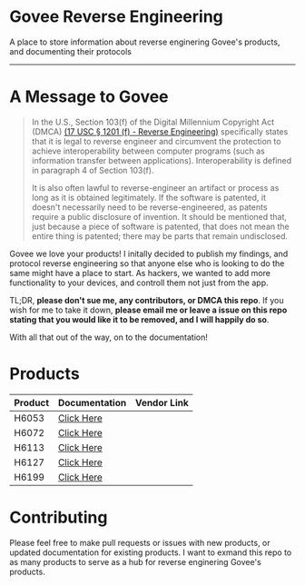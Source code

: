 # Govee Reverse Engineering
A place to store information about reverse enginering Govee's products, and documenting their protocols

------
# A Message to Govee

>In the U.S., Section 103(f) of the Digital Millennium Copyright Act (DMCA) [(17 USC § 1201 (f) - Reverse Engineering)](https://www.law.cornell.edu/uscode/text/17/1201) specifically states that it is legal to reverse engineer and circumvent the protection to achieve interoperability between computer programs (such as information transfer between applications). Interoperability is defined in paragraph 4 of Section 103(f).
>
>It is also often lawful to reverse-engineer an artifact or process as long as it is obtained legitimately. If the software is patented, it doesn't necessarily need to be reverse-engineered, as patents require a public disclosure of invention. It should be mentioned that, just because a piece of software is patented, that does not mean the entire thing is patented; there may be parts that remain undisclosed.


Govee we love your products! I initally decided to publish my findings, and protocol reverse engineering so that anyone else who is looking to do the same might have a place to start. As hackers, we wanted to add more functionality to your devices, and controll them not just from the app.

TL;DR, __please don't sue me, any contributors, or DMCA this repo__. If you wish for me to take it down, __please email me or leave a issue on this repo stating that you would like it to be removed, and I will happily do so__.

With all that out of the way, on to the documentation!

# Products
| Product | Documentation                   | Vendor Link |
|---------|---------------------------------|-------------|
| H6053   | [Click Here](Products/H6053.md) |             |
| H6072   | [Click Here](Products/H6072.md) |             |
| H6113   | [Click Here](Products/H6113.md) |             |
| H6127   | [Click Here](Products/H6127.md) |             |
| H6199   | [Click Here](Products/H6199.md) |             |

# Contributing
Please feel free to make pull requests or issues with new products, or updated documentation for existing products. I want to exmand this repo to as many products to serve as a hub for reverse enginering Govee's products.